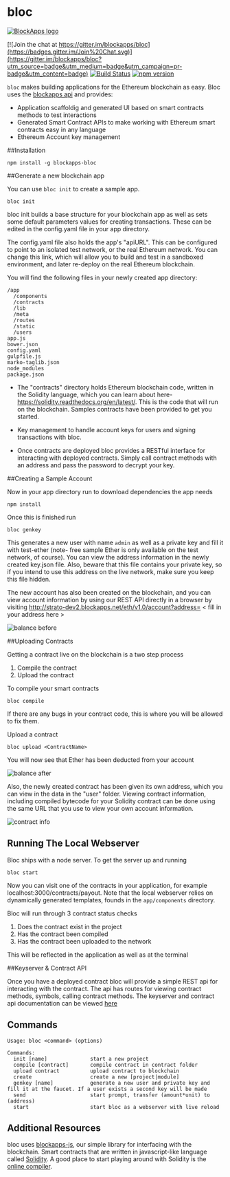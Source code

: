 # bloc

[![BlockApps logo](http://blockapps.net/img/logo_cropped.png)](http://blockapps.net)

[![Join the chat at https://gitter.im/blockapps/bloc](https://badges.gitter.im/Join%20Chat.svg)](https://gitter.im/blockapps/bloc?utm_source=badge&utm_medium=badge&utm_campaign=pr-badge&utm_content=badge) [![Build Status](https://travis-ci.org/blockapps/bloc.svg)](https://travis-ci.org/blockapps/bloc) [![npm version](https://badge.fury.io/js/blockapps-bloc.svg)](https://badge.fury.io/js/blockapps-bloc)

`bloc` makes building applications for the Ethereum blockchain as easy. Bloc uses the [blockapps api](https://blockapps.net) and provides: 
* Application scaffoldig and generated UI based on smart contracts methods to test interactions
* Generated Smart Contract APIs to make working with Ethereum smart contracts easy in any language
* Ethereum Account key management

##Installation

```
npm install -g blockapps-bloc
```

##Generate a new blockchain app

You can use `bloc init` to create a sample app.

```
bloc init
```

bloc init builds a base structure for your blockchain app as well as sets some default parameters values for creating transactions. These can be edited in the config.yaml file in your app directory.

The config.yaml file also holds the app's "apiURL".  This can be configured to point to an isolated test network, or the real Ethereum network.  You can change this link, which will allow you to build and test in a sandboxed environment, and later re-deploy on the real Ethereum blockchain.

You will find the following files in your newly created app directory:

```
/app
  /components
  /contracts
  /lib
  /meta
  /routes
  /static
  /users
app.js
bower.json
config.yaml
gulpfile.js
marko-taglib.json
node_modules
package.json
```

- The "contracts" directory holds Ethereum blockchain code, written in the Solidity language, which you can learn about here- https://solidity.readthedocs.org/en/latest/.  This is the code that will run on the blockchain.  Samples contracts have been provided to get you started.

- Key management to handle account keys for users and signing transactions with bloc. 

- Once contracts are deployed bloc provides a RESTful interface for interacting with deployed contracts. Simply call contract methods with an address and pass the password to decrypt your key.



##Creating a Sample Account

Now in your app directory run to download dependencies the app needs

```
npm install
```
Once this is finished run

```
bloc genkey
```

This generates a new user with name `admin` as well as a private key and fill it with test-ether (note- free sample Ether is only available on the test network, of course).  You can view the address information in the newly created key.json file.  Also, beware that this file contains your private key, so if you intend to use this address on the live network, make sure you keep this file hidden.

The new account has also been created on the blockchain, and you can view account information by using our REST API directly in a browser by visiting http://strato-dev2.blockapps.net/eth/v1.0/account?address= &lt; fill in your address here &gt;

![balance before](https://cloud.githubusercontent.com/assets/5578200/10926491/c5b0bd02-824c-11e5-98d7-3a9e8275a11e.png)


##Uploading Contracts

Getting a contract live on the blockchain is a two step process

1. Compile the contract
2. Upload the contract

To compile your smart contracts

```
bloc compile 
```

If there are any bugs in your contract code, this is where you will be allowed to fix them.

Upload a contract 

```
bloc upload <ContractName>
```

You will now see that Ether has been deducted from your account

![balance after](https://cloud.githubusercontent.com/assets/5578200/10926727/d91cc032-824e-11e5-928d-58574a94afbf.png)


Also, the newly created contract has been given its own address, which you can view in the data in the "user" folder.  Viewing contract information, including compiled bytecode for your Solidity contract can be done using the same URL that you use to view your own account information.

![contract info](https://cloud.githubusercontent.com/assets/5578200/10926827/8a4fcb42-824f-11e5-883b-b4704797cc02.png)

## Running The Local Webserver

Bloc ships with a node server. To get the server up and running

```
bloc start
```

Now you can visit one of the contracts in your application, for example localhost:3000/contracts/payout. Note
that the local webserver relies on dynamically generated templates, founds in the `app/components` directory.

Bloc will run through 3 contract status checks

  1. Does the contract exist in the project
  2. Has the contract been compiled
  3. Has the contract been uploaded to the network

This will be reflected in the application as well as at the terminal


##Keyserver & Contract API

Once you have a deployed contract bloc will provide a simple REST api for interacting with the contract. The api has routes for viewing contract methods, symbols, calling contract methods. The keyserver and contract api documentation can be viewed [here](http://blockapps.net/documentation#keyserver-api-endpoints) 


## Commands

```
Usage: bloc <command> (options)

Commands:
  init [name]              start a new project
  compile [contract]       compile contract in contract folder
  upload contract          upload contract to blockchain
  create                   create a new [project|module]
  genkey [name]            generate a new user and private key and fill it at the faucet. If a user exists a second key will be made
  send                     start prompt, transfer (amount*unit) to (address)
  start                    start bloc as a webserver with live reload
```

## Additional Resources
bloc uses [blockapps-js](https://github.com/blockapps/blockapps-js), our simple library for interfacing with the blockchain.
Smart contracts that are written in javascript-like language called [Solidity](https://github.com/ethereum/wiki/wiki/The-Solidity-Programming-Language). A good place to start playing around with Solidity is the [online compiler](https://chriseth.github.io/browser-solidity/).
